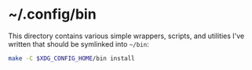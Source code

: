 # ~/.config/bin

This directory contains various simple wrappers, scripts, and utilities I've
written that should be symlinked into `~/bin`:

```sh
make -C $XDG_CONFIG_HOME/bin install
```
